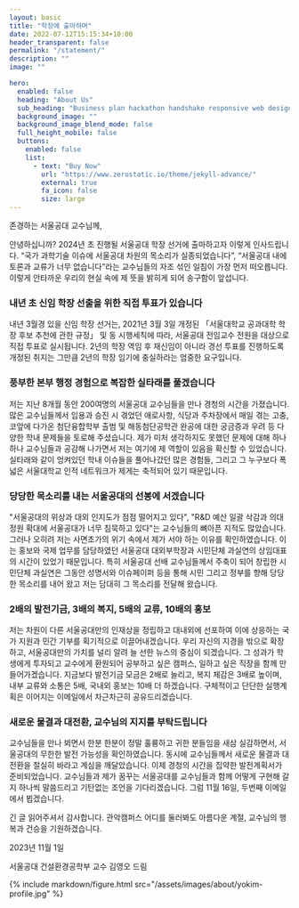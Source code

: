 ```yaml
---
layout: basic
title: "학장에 출마하며"
date: 2022-07-12T15:15:34+10:00
header_transparent: false
permalink: "/statement/"
description: ""
image: ""

hero:
  enabled: false
  heading: "About Us"
  sub_heading: "Business plan hackathon handshake responsive web design."
  background_image: ""
  background_image_blend_mode: false
  full_height_mobile: false
  buttons:
    enabled: false
    list:
      - text: "Buy Now"
        url: "https://www.zerostatic.io/theme/jekyll-advance/"
        external: true
        fa_icon: false
        size: large
---
```


존경하는 서울공대 교수님께,

안녕하십니까? 2024년 초 진행될 서울공대 학장 선거에 출마하고자 이렇게 인사드립니다. “국가 과학기술 이슈에 서울공대 차원의 목소리가 실종되었습니다”, “서울공대 내에 토론과 교류가 너무 없습니다”라는 교수님들의 자조 섞인 일침이 가장 먼저 떠오릅니다. 이렇게 안타까운 우리의 현실 속에 제 뜻을 밝히게 되어 송구함이 앞섭니다.

### 내년 초 신임 학장 선출을 위한 직접 투표가 있습니다

내년 3월경 있을 신임 학장 선거는, 2021년 3월 3일 개정된 「서울대학교 공과대학 학장 후보 추천에 관한 규정」 및 동 시행세칙에 따라, 서울공대 전임교수 전원을 대상으로 직접 투표로 실시됩니다. 2년의 학장 역임 후 재신임이 아니라 경선 투표를 진행하도록 개정된 취지는 그만큼 2년의 학장 임기에 충실하라는 엄중한 요구입니다.

### 풍부한 본부 행정 경험으로 복잡한 실타래를 풀겠습니다

저는 지난 8개월 동안 200여명의 서울공대 교수님들을 만나 경청의 시간을 가졌습니다. 많은 교수님들께서 임용과 승진 시 겪었던 애로사항, 식당과 주차장에서 매일 겪는 고충, 코앞에 다가온 첨단융합학부 출범 및 해동첨단공학관 완공에 대한 궁금증과 우려 등 다양한 학내 문제들을 토로해 주셨습니다. 제가 미처 생각하지도 못했던 문제에 대해 하나 하나 교수님들과 공감해 나가면서 저는 여기에 제 역할이 있음을 확신할 수 있었습니다. 실타래와 같이 엉켜있던 학내 이슈들을 풀어나갔던 많은 경험들, 그리고 그 누구보다 폭 넓은 서울대학교 인적 네트워크가 제게는 축적되어 있기 때문입니다.

### 당당한 목소리를 내는 서울공대의 선봉에 서겠습니다

"서울공대의 위상과 대외 인지도가 점점 떨어지고 있다", "R&D 예산 일괄 삭감과 의대 정원 확대에 서울공대가 너무 침묵하고 있다"는 교수님들의 뼈아픈 지적도 많았습니다. 그러나 오히려 저는 사면초가의 위기 속에서 제가 서야 하는 이유를 확인하였습니다. 이는 홍보와 국제 업무를 담당하였던 서울공대 대외부학장과 시민단체 과실연의 상임대표의 시간이 있었기 때문입니다. 특히 서울공대 선배 교수님들께서 주축이 되어 창립한 시민단체 과실연은 그동안 성명서와 이슈페이퍼 등을 통해 시민 그리고 정부를 향해 당당한 목소리를 내어 왔고 저는 담대히 그 목소리를 전달해 왔습니다.

### 2배의 발전기금, 3배의 복지, 5배의 교류, 10배의 홍보

저는 차원이 다른 서울공대만의 인재상을 정립하고 대내외에 선포하여 이에 상응하는 국가 지원과 민간 기부를 획기적으로 이끌어내겠습니다. 우리 자신의 지경을 밖으로 확장하고, 서울공대만의 가치를 널리 알려 늘 선한 뉴스의 중심이 되겠습니다. 그 성과가 학생에게 투자되고 교수에게 환원되어 공부하고 싶은 캠퍼스, 일하고 싶은 직장을 함께 만들어가겠습니다. 지금보다 발전기금 모금은 2배로 늘리고, 복지 체감은 3배로 높이며, 내부 교류와 소통은 5배, 국내외 홍보는 10배 더 하겠습니다. 구체적이고 단단한 실행계획은 이어지는 이메일에서 차근차근히 공유드리겠습니다.

### 새로운 물결과 대전환, 교수님의 지지를 부탁드립니다

교수님들을 만나 뵈면서 한분 한분이 정말 훌륭하고 귀한 분들임을 새삼 실감하면서, 서울공대의 무한한 발전 가능성을 확인하였습니다. 동시에 교수님들께서 새로운 물결과 대전환을 절실히 바라고 계심을 깨달았습니다. 이제 경청의 시간을 집약한 발전계획서가 준비되었습니다. 교수님들과 제가 꿈꾸는 서울공대를 교수님들과 함께 어떻게 구현해 갈지 하나씩 말씀드리고 기탄없는 조언을 기다리겠습니다. 그럼 11월 16일, 두번째 이메일에서 뵙겠습니다. 

긴 글 읽어주셔서 감사합니다. 관악캠퍼스 어디를 둘러봐도 아름다운 계절, 교수님의 행복과 건승을 기원하겠습니다.

2023년 11월 1일

서울공대 건설환경공학부 교수 김영오 드림

{% include markdown/figure.html src="/assets/images/about/yokim-profile.jpg" %}
